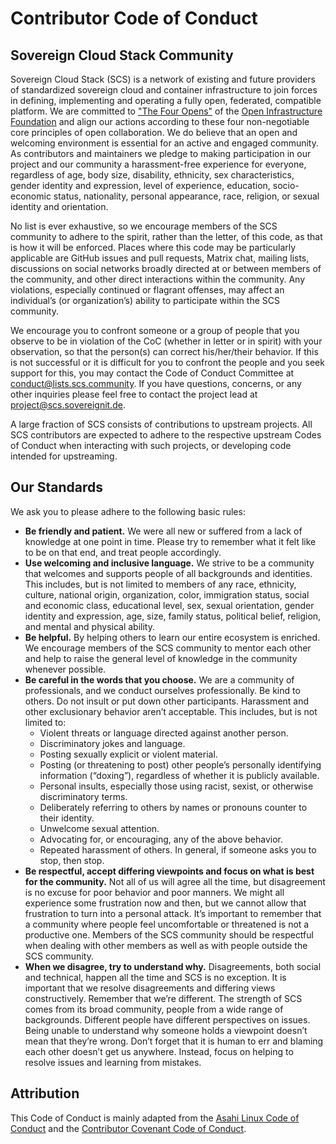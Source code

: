 # Contributor Code of Conduct

## Sovereign Cloud Stack Community

Sovereign Cloud Stack (SCS) is a network of existing and future providers of standardized sovereign cloud and container infrastructure to join forces in defining, implementing and operating a fully open, federated, compatible platform. We are committed to ["The Four Opens"](https://www.openstack.org/four-opens/) of the [Open Infrastructure Foundation](https://openinfra.dev/) and align our actions according to these four non-negotiable core principles of open collaboration. We do believe that an open and welcoming environment is essential for an active and engaged community. As contributors and maintainers we pledge to making participation in our project and our community a harassment-free experience for everyone, regardless of age, body size, disability, ethnicity, sex characteristics, gender identity and expression, level of experience, education, socio-economic status, nationality, personal appearance, race, religion, or sexual identity and orientation.

No list is ever exhaustive, so we encourage members of the SCS community to adhere to the spirit, rather than the letter, of this code, as that is how it will be enforced. Places where this code may be particularly applicable are GitHub issues and pull requests, Matrix chat, mailing lists, discussions on social networks broadly directed at or between members of the community, and other direct interactions within the community. Any violations, especially continued or flagrant offenses, may affect an individual’s (or organization’s) ability to participate within the SCS community.

We encourage you to confront someone or a group of people that you observe to be in violation of the CoC (whether in letter or in spirit) with your observation, so that the person(s) can correct his/her/their behavior. If this is not successful or it is difficult for you to confront the people and you seek support for this, you may contact the Code of Conduct Committee at [conduct@lists.scs.community](mailto:conduct@lists.scs.community). If you have questions, concerns, or any other inquiries please feel free to contact the project lead at [project@scs.sovereignit.de](mailto:project@scs.sovereignit.de).

A large fraction of SCS consists of contributions to upstream projects. All SCS contributors are expected to adhere to the respective upstream Codes of Conduct when interacting with such projects, or developing code intended for upstreaming.

## Our Standards

We ask you to please adhere to the following basic rules:

* **Be friendly and patient.** We were all new or suffered from a lack of knowledge at one point in time. Please try to remember what it felt like to be on that end, and treat people accordingly.
* **Use welcoming and inclusive language.** We strive to be a community that welcomes and supports people of all backgrounds and identities. This includes, but is not limited to members of any race, ethnicity, culture, national origin, organization, color, immigration status, social and economic class, educational level, sex, sexual orientation, gender identity and expression, age, size, family status, political belief, religion, and mental and physical ability.
* **Be helpful.** By helping others to learn our entire ecosystem is enriched. We encourage members of the SCS community to mentor each other and help to raise the general level of knowledge in the community whenever possible.
* **Be careful in the words that you choose.** We are a community of professionals, and we conduct ourselves professionally. Be kind to others. Do not insult or put down other participants. Harassment and other exclusionary behavior aren’t acceptable. This includes, but is not limited to:
  * Violent threats or language directed against another person.
  * Discriminatory jokes and language.
  * Posting sexually explicit or violent material.
  * Posting (or threatening to post) other people’s personally identifying information (“doxing”), regardless of whether it is publicly available.
  * Personal insults, especially those using racist, sexist, or otherwise discriminatory terms.
  * Deliberately referring to others by names or pronouns counter to their identity.
  * Unwelcome sexual attention.
  * Advocating for, or encouraging, any of the above behavior.
  * Repeated harassment of others. In general, if someone asks you to stop, then stop.
* **Be respectful, accept differing viewpoints and focus on what is best for the community.** Not all of us will agree all the time, but disagreement is no excuse for poor behavior and poor manners. We might all experience some frustration now and then, but we cannot allow that frustration to turn into a personal attack. It’s important to remember that a community where people feel uncomfortable or threatened is not a productive one. Members of the SCS community should be respectful when dealing with other members as well as with people outside the SCS community.
* **When we disagree, try to understand why.** Disagreements, both social and technical, happen all the time and SCS is no exception. It is important that we resolve disagreements and differing views constructively. Remember that we’re different. The strength of SCS comes from its broad community, people from a wide range of backgrounds. Different people have different perspectives on issues. Being unable to understand why someone holds a viewpoint doesn’t mean that they’re wrong. Don’t forget that it is human to err and blaming each other doesn’t get us anywhere. Instead, focus on helping to resolve issues and learning from mistakes.

## Attribution

This Code of Conduct is mainly adapted from the [Asahi Linux Code of Conduct](https://asahilinux.org/code-of-conduct/) and the [Contributor Covenant Code of Conduct](https://www.contributor-covenant.org/version/2/1/code_of_conduct/).
